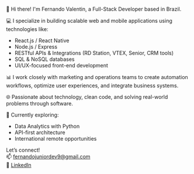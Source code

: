 👋 Hi there! I'm Fernando Valentin, a Full-Stack Developer based in Brazil.

💻 I specialize in building scalable web and mobile applications using technologies like:
- React.js / React Native
- Node.js / Express
- RESTful APIs & Integrations (RD Station, VTEX, Senior, CRM tools)
- SQL & NoSQL databases
- UI/UX-focused front-end development

📊 I work closely with marketing and operations teams to create automation workflows, optimize user experiences, and integrate business systems.

🌐 Passionate about technology, clean code, and solving real-world problems through software.

🚀 Currently exploring:
- Data Analytics with Python
- API-first architecture
- International remote opportunities

Let’s connect!  
📫 fernandojuniordev9@gmail.com  
🔗 [LinkedIn](https://www.linkedin.com/in/fernando-valentin-da-silva-junior-250550197/)
